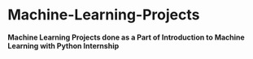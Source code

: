 # Machine-Learning-Projects

<b>Machine Learning Projects done as a Part of Introduction to Machine Learning with Python Internship</b>
